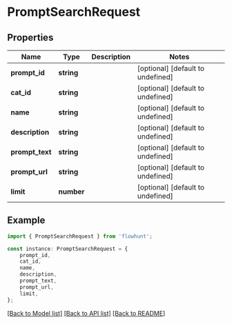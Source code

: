# PromptSearchRequest


## Properties

Name | Type | Description | Notes
------------ | ------------- | ------------- | -------------
**prompt_id** | **string** |  | [optional] [default to undefined]
**cat_id** | **string** |  | [optional] [default to undefined]
**name** | **string** |  | [optional] [default to undefined]
**description** | **string** |  | [optional] [default to undefined]
**prompt_text** | **string** |  | [optional] [default to undefined]
**prompt_url** | **string** |  | [optional] [default to undefined]
**limit** | **number** |  | [optional] [default to undefined]

## Example

```typescript
import { PromptSearchRequest } from 'flowhunt';

const instance: PromptSearchRequest = {
    prompt_id,
    cat_id,
    name,
    description,
    prompt_text,
    prompt_url,
    limit,
};
```

[[Back to Model list]](../README.md#documentation-for-models) [[Back to API list]](../README.md#documentation-for-api-endpoints) [[Back to README]](../README.md)
